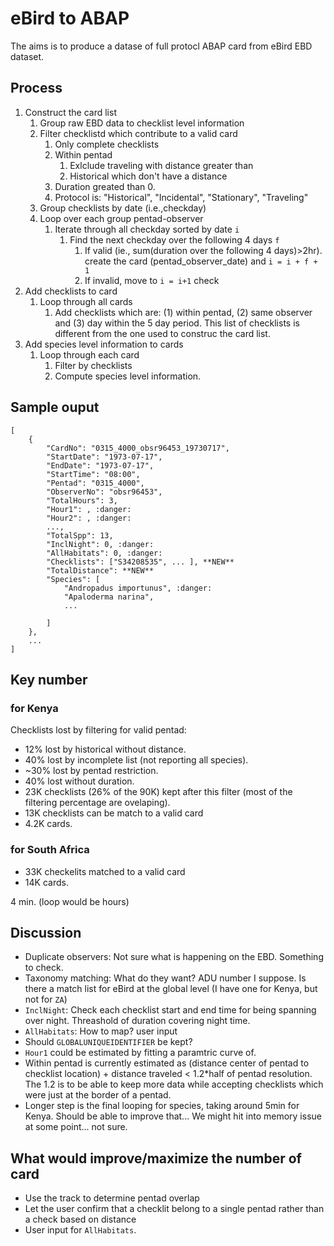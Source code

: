 # eBird to ABAP

The aims is to produce a datase of full protocl ABAP card from eBird EBD dataset.

## Process

1. Construct the card list
   1. Group raw EBD data to checklist level information
   2. Filter checklistd which contribute to a valid card
      1. Only complete checklists
      2. Within pentad
         1. Exlclude traveling with distance greater than
         2. Historical which don't have a distance
      3. Duration greated than 0.
      4. Protocol is: "Historical", "Incidental", "Stationary", "Traveling"
   3. Group checklists by date (i.e.,checkday)
   4. Loop over each group pentad-observer
      1. Iterate through all checkday sorted by date `i`
         1. Find the next checkday over the following 4 days `f`
            1. If valid (ie., sum(duration over the following 4 days)>2hr). create the card (pentad_observer_date) and `i = i + f + 1`
            2. If invalid, move to `i = i+1` check
2. Add checklists to card
   1. Loop through all cards
      1. Add checklists which are: (1) within pentad, (2) same observer and (3) day within the 5 day period. This list of checklists is different from the one used to construc the card list.
3. Add species level information to cards
   1. Loop through each card
      1. Filter by checklists
      2. Compute species level information.

## Sample ouput

```{js}
[
    {
        "CardNo": "0315_4000_obsr96453_19730717",
        "StartDate": "1973-07-17",
        "EndDate": "1973-07-17",
        "StartTime": "08:00",
        "Pentad": "0315_4000",
        "ObserverNo": "obsr96453",
        "TotalHours": 3,
        "Hour1": , :danger:
        "Hour2": , :danger:
        ...,
        "TotalSpp": 13,
        "InclNight": 0, :danger:
        "AllHabitats": 0, :danger:
        "Checklists": ["S34208535", ... ], **NEW**
        "TotalDistance": **NEW**
        "Species": [
            "Andropadus importunus", :danger:
            "Apaloderma narina",
            ...

        ]
    },
    ...
]
```

## Key number

### for Kenya

Checklists lost by filtering for valid pentad:

- 12% lost by historical without distance.
- 40% lost by incomplete list (not reporting all species).
- ~30% lost by pentad restriction.
- 40% lost without duration.
- 23K checklists (26% of the 90K) kept after this filter (most of the filtering percentage are ovelaping).
- 13K checklists can be match to a valid card
- 4.2K cards.

### for South Africa

- 33K checkelits matched to a valid card
- 14K cards.

4 min. (loop would be hours)

## Discussion

- Duplicate observers: Not sure what is happening on the EBD. Something to check.
- Taxonomy matching: What do they want? ADU number I suppose. Is there a match list for eBird at the global level (I have one for Kenya, but not for `ZA`)
- `InclNight`: Check each checklist start and end time for being spanning over night. Threashold of duration covering night time.
- `AllHabitats`: How to map? user input
- Should `GLOBALUNIQUEIDENTIFIER` be kept?
- `Hour1` could be estimated by fitting a paramtric curve of.
- Within pentad is currently estimated as (distance center of pentad to checklist location) + distance traveled < 1.2\*half of pentad resolution. The 1.2 is to be able to keep more data while accepting checklists which were just at the border of a pentad.
- Longer step is the final looping for species, taking around 5min for Kenya. Should be able to improve that... We might hit into memory issue at some point... not sure.

## What would improve/maximize the number of card

- Use the track to determine pentad overlap
- Let the user confirm that a checklit belong to a single pentad rather than a check based on distance
- User input for `AllHabitats`.
